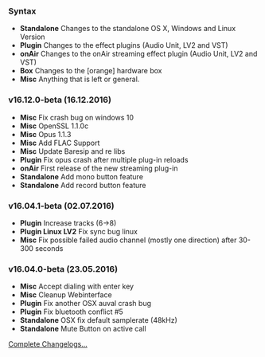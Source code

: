 ### Syntax

- **Standalone** Changes to the standalone OS X, Windows and Linux Version
- **Plugin** Changes to the effect plugins (Audio Unit, LV2 and VST)
- **onAir** Changes to the onAir streaming effect plugin (Audio Unit, LV2 and VST)
- **Box** Changes to the [orange] hardware box
- **Misc** Anything that is left or general.


### v16.12.0-beta (16.12.2016)

- **Misc** Fix crash bug on windows 10
- **Misc** OpenSSL 1.1.0c
- **Misc** Opus 1.1.3
- **Misc** Add FLAC Support
- **Misc** Update Baresip and re libs
- **Plugin** Fix opus crash after multiple plug-in reloads
- **onAir** First release of the new streaming plug-in
- **Standalone** Add mono button feature
- **Standalone** Add record button feature


### v16.04.1-beta (02.07.2016)

- **Plugin** Increase tracks (6->8)
- **Plugin Linux LV2** Fix sync bug linux
- **Misc** Fix possible failed audio channel (mostly one direction) after 30-300 seconds


### v16.04.0-beta (23.05.2016)

- **Misc** Accept dialing with enter key
- **Misc** Cleanup Webinterface
- **Plugin** Fix another OSX auval crash bug
- **Plugin** Fix bluetooth conflict #5
- **Standalone** OSX fix default samplerate (48kHz)
- **Standalone** Mute Button on active call


[Complete Changelogs...](https://github.com/Studio-Link-v2/backend/blob/master/CHANGELOG-ARCHIVE.md)
